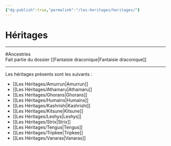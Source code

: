 ```yaml
---
{"dg-publish":true,"permalink":"/les-heritages/heritages/"}
---
```


# Héritages
---
#Ancestries  
Fait partie du dossier [[Fantaisie draconique\|Fantaisie draconique]]

-------

Les héritages présents sont les suivants :
- [[Les Héritages/Amurrun\|Amurrun]]
- [[Les Héritages/Athamaru\|Athamaru]]
- [[Les Héritages/Ghorans\|Ghorans]]
- [[Les Héritages/Humains\|Humains]]
- [[Les Héritages/Kashrishi\|Kashrishi]]
- [[Les Héritages/Kitsune\|Kitsune]]
- [[Les Héritages/Leshys\|Leshys]]
- [[Les Héritages/Strix\|Strix]]
- [[Les Héritages/Tengus\|Tengus]]
- [[Les Héritages/Tripkee\|Tripkee]]
- [[Les Héritages/Vanaras\|Vanaras]]